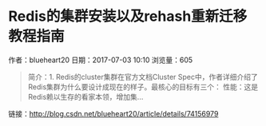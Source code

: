 # Redis的集群安装以及rehash重新迁移教程指南
作者：blueheart20
日期：2017-07-03 10:10
浏览量：605
> 简介：1.   Redis的cluster集群在官方文档Cluster Spec中，作者详细介绍了Redis集群为什么要设计成现在的样子。最核心的目标有三个：
性能：这是Redis赖以生存的看家本领，增加集...

 链接：http://blog.csdn.net/blueheart20/article/details/74156979
